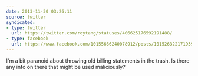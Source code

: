 ```yaml
---
date: 2013-11-30 03:26:11
source: twitter
syndicated:
- type: twitter
  url: https://twitter.com/roytang/statuses/406625176592191488/
- type: facebook
  url: https://www.facebook.com/10155666240078912/posts/10152632217193912
---
```


I'm a bit paranoid about throwing old billing statements in the trash. Is there any info on there that might be used maliciously?